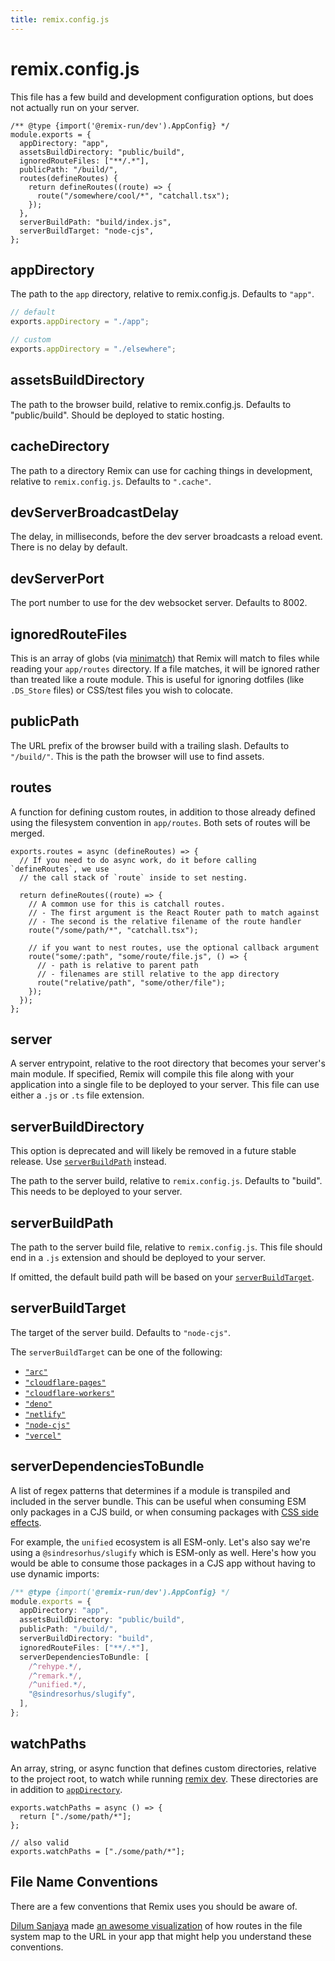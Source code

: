 ```yaml
---
title: remix.config.js
---
```


# remix.config.js

This file has a few build and development configuration options, but does not actually run on your server.

```tsx filename=remix.config.js
/** @type {import('@remix-run/dev').AppConfig} */
module.exports = {
  appDirectory: "app",
  assetsBuildDirectory: "public/build",
  ignoredRouteFiles: ["**/.*"],
  publicPath: "/build/",
  routes(defineRoutes) {
    return defineRoutes((route) => {
      route("/somewhere/cool/*", "catchall.tsx");
    });
  },
  serverBuildPath: "build/index.js",
  serverBuildTarget: "node-cjs",
};
```

## appDirectory

The path to the `app` directory, relative to remix.config.js. Defaults to
`"app"`.

```js
// default
exports.appDirectory = "./app";

// custom
exports.appDirectory = "./elsewhere";
```

## assetsBuildDirectory

The path to the browser build, relative to remix.config.js. Defaults to
"public/build". Should be deployed to static hosting.

## cacheDirectory

The path to a directory Remix can use for caching things in development,
relative to `remix.config.js`. Defaults to `".cache"`.

## devServerBroadcastDelay

The delay, in milliseconds, before the dev server broadcasts a reload event.
There is no delay by default.

## devServerPort

The port number to use for the dev websocket server. Defaults to 8002.

## ignoredRouteFiles

This is an array of globs (via [minimatch][minimatch]) that Remix will match to
files while reading your `app/routes` directory. If a file matches, it will be
ignored rather than treated like a route module. This is useful for ignoring
dotfiles (like `.DS_Store` files) or CSS/test files you wish to colocate.

## publicPath

The URL prefix of the browser build with a trailing slash. Defaults to
`"/build/"`. This is the path the browser will use to find assets.

## routes

A function for defining custom routes, in addition to those already defined
using the filesystem convention in `app/routes`. Both sets of routes will be merged.

```tsx
exports.routes = async (defineRoutes) => {
  // If you need to do async work, do it before calling `defineRoutes`, we use
  // the call stack of `route` inside to set nesting.

  return defineRoutes((route) => {
    // A common use for this is catchall routes.
    // - The first argument is the React Router path to match against
    // - The second is the relative filename of the route handler
    route("/some/path/*", "catchall.tsx");

    // if you want to nest routes, use the optional callback argument
    route("some/:path", "some/route/file.js", () => {
      // - path is relative to parent path
      // - filenames are still relative to the app directory
      route("relative/path", "some/other/file");
    });
  });
};
```

## server

A server entrypoint, relative to the root directory that becomes your server's
main module. If specified, Remix will compile this file along with your
application into a single file to be deployed to your server. This file can use
either a `.js` or `.ts` file extension.

## serverBuildDirectory

<docs-warning>This option is deprecated and will likely be removed in a future
stable release. Use [`serverBuildPath`][server-build-path] instead.</docs-warning>

The path to the server build, relative to `remix.config.js`. Defaults to
"build". This needs to be deployed to your server.

## serverBuildPath

The path to the server build file, relative to `remix.config.js`. This file
should end in a `.js` extension and should be deployed to your server.

If omitted, the default build path will be based on your
[`serverBuildTarget`][server-build-target].

## serverBuildTarget

The target of the server build. Defaults to `"node-cjs"`.

The `serverBuildTarget` can be one of the following:

- [`"arc"`][arc]
- [`"cloudflare-pages"`][cloudflare-pages]
- [`"cloudflare-workers"`][cloudflare-workers]
- [`"deno"`][deno]
- [`"netlify"`][netlify]
- [`"node-cjs"`][node-cjs]
- [`"vercel"`][vercel]

## serverDependenciesToBundle

A list of regex patterns that determines if a module is transpiled and included in the server bundle. This can be useful when consuming ESM only packages in a CJS build, or when consuming packages with [CSS side effects][css-side-effects].

For example, the `unified` ecosystem is all ESM-only. Let's also say we're using a `@sindresorhus/slugify` which is ESM-only as well. Here's how you would be able to consume those packages in a CJS app without having to use dynamic imports:

```ts filename=remix.config.js lines=[8-13]
/** @type {import('@remix-run/dev').AppConfig} */
module.exports = {
  appDirectory: "app",
  assetsBuildDirectory: "public/build",
  publicPath: "/build/",
  serverBuildDirectory: "build",
  ignoredRouteFiles: ["**/.*"],
  serverDependenciesToBundle: [
    /^rehype.*/,
    /^remark.*/,
    /^unified.*/,
    "@sindresorhus/slugify",
  ],
};
```

## watchPaths

An array, string, or async function that defines custom directories, relative to the project root, to watch while running [remix dev][remix-dev]. These directories are in addition to [`appDirectory`][app-directory].

```tsx
exports.watchPaths = async () => {
  return ["./some/path/*"];
};

// also valid
exports.watchPaths = ["./some/path/*"];
```

## File Name Conventions

There are a few conventions that Remix uses you should be aware of.

<docs-info>[Dilum Sanjaya][dilum-sanjaya] made [an awesome visualization][an-awesome-visualization] of how routes in the file system map to the URL in your app that might help you understand these conventions.</docs-info>

[minimatch]: https://www.npmjs.com/package/minimatch
[server-build-path]: #serverbuildpath
[server-build-target]: #serverbuildtarget
[arc]: https://arc.codes
[cloudflare-pages]: https://pages.cloudflare.com
[cloudflare-workers]: https://workers.cloudflare.com
[deno]: https://deno.land
[netlify]: https://www.netlify.com
[node-cjs]: https://nodejs.org/en
[vercel]: https://vercel.com
[dilum-sanjaya]: https://twitter.com/DilumSanjaya
[an-awesome-visualization]: https://remix-routing-demo.netlify.app
[remix-dev]: ../other-api/dev#remix-dev
[app-directory]: #appDirectory
[css-side-effects]: ../guides/styling#css-side-effects
